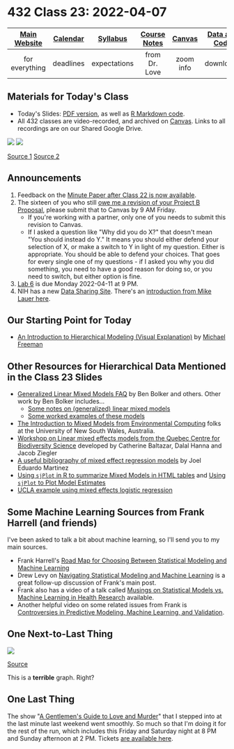 # 432 Class 23: 2022-04-07

[Main Website](https://thomaselove.github.io/432/) | [Calendar](https://thomaselove.github.io/432/calendar.html) | [Syllabus](https://thomaselove.github.io/432-2022-syllabus/) | [Course Notes](https://thomaselove.github.io/432-notes/) | [Canvas](https://canvas.case.edu) | [Data and Code](https://github.com/THOMASELOVE/432-data) | [Sources](https://github.com/THOMASELOVE/432-2022/tree/main/references) | [Contact Us](https://thomaselove.github.io/432/contact.html)
:-----------: | :--------------: | :----------: | :---------: | :-------------: | :-----------: | :------------: | :-------------:
for everything | deadlines | expectations | from Dr. Love | zoom info | downloads | read/watch | need help?

## Materials for Today's Class

- Today's Slides: [PDF version](https://github.com/THOMASELOVE/432-2022/blob/main/classes/class23/432_2022_slides23.pdf), as well as [R Markdown code](https://github.com/THOMASELOVE/432-2022/blob/main/classes/class23/432_2022_slides23.Rmd). 
- All 432 classes are video-recorded, and archived on [Canvas](https://canvas.case.edu). Links to all recordings are on our Shared Google Drive.

![](https://github.com/THOMASELOVE/432-2022/blob/main/classes/class23/figures/silver_2022-03-31.png)
![](https://github.com/THOMASELOVE/432-2022/blob/main/classes/class23/figures/silver_2022-03-31_2.png)

[Source 1](https://twitter.com/natesilver538/status/1509547201290244098) [Source 2](https://twitter.com/davesruns/status/1509578299839856644)

## Announcements

1. Feedback on the [Minute Paper after Class 22 is now available](https://bit.ly/432-2022-min-22-feedback).
2. The sixteen of you who still [owe me a revision of your Project B Proposal](https://github.com/THOMASELOVE/432-2022/blob/main/projectB/proposal_plans.md#projects-where-dr-love-needs-you-to-submit-a-revision), please submit that to Canvas by 9 AM Friday.
    - If you're working with a partner, only one of you needs to submit this revision to Canvas.
    - If I asked a question like "Why did you do X?" that doesn't mean "You should instead do Y." It means you should either defend your selection of X, or make a switch to Y in light of my question. Either is appropriate. You should be able to defend your choices. That goes for every single one of my questions - if I asked you why you did something, you need to have a good reason for doing so, or you need to switch, but either option is fine.
3. [Lab 6](https://github.com/THOMASELOVE/432-2022/tree/main/labs/lab06) is due Monday 2022-04-11 at 9 PM.
4. NIH has a new [Data Sharing Site](https://sharing.nih.gov/). There's an [introduction from Mike Lauer here](https://nexus.od.nih.gov/all/2022/04/05/introducing-nihs-new-scientific-data-sharing-website/).

## Our Starting Point for Today

- [An Introduction to Hierarchical Modeling (Visual Explanation)](http://mfviz.com/hierarchical-models/) by [Michael Freeman](http://mfviz.com/)

## Other Resources for Hierarchical Data Mentioned in the Class 23 Slides

- [Generalized Linear Mixed Models FAQ](https://bbolker.github.io/mixedmodels-misc/glmmFAQ.html) by Ben Bolker and others. Other work by Ben Bolker includes...
    - [Some notes on (generalized) linear mixed models](https://bbolker.github.io/morelia_2018/notes/glmm.html)
    - [Some worked examples of these models](https://bbolker.github.io/mixedmodels-misc/ecostats_chap.html)
- [The Introduction to Mixed Models from Environmental Computing](http://environmentalcomputing.net/mixed-models/) folks at the University of New South Wales, Australia.
- [Workshop on Linear mixed effects models from the Quebec Centre for Biodiversity Science](https://wiki.qcbs.ca/r_workshop6) developed by Catherine Baltazar, Dalal Hanna and Jacob Ziegler
- [A useful bibliography of mixed effect regression models](https://joelemartinez.com/2015/07/14/mixed-effect-models/) by Joel Eduardo Martinez
- [Using `sjPlot` in R to summarize Mixed Models in HTML tables](https://strengejacke.github.io/sjPlot/articles/tab_mixed.html) and [Using `sjPlot` to Plot Model Estimates](https://strengejacke.github.io/sjPlot/articles/plot_model_estimates.html)
- [UCLA example using mixed effects logistic regression](https://stats.idre.ucla.edu/r/dae/mixed-effects-logistic-regression/)

## Some Machine Learning Sources from Frank Harrell (and friends)

I've been asked to talk a bit about machine learning, so I'll send you to my main sources.

- Frank Harrell's [Road Map for Choosing Between Statistical Modeling and Machine Learning](https://www.fharrell.com/post/stat-ml/)
- Drew Levy on [Navigating Statistical Modeling and Machine Learning](https://www.fharrell.com/post/stat-ml2/) is a great follow-up discussion of Frank's main post.
- Frank also has a video of a talk called [Musings on Statistical Models vs. Machine Learning in Health Research](https://www.fharrell.com/talk/mlhealth/) available.
- Another helpful video on some related issues from Frank is [Controversies in Predictive Modeling, Machine Learning, and Validation](https://www.fharrell.com/talk/stratos19/).

## One Next-to-Last Thing

![](https://github.com/THOMASELOVE/432-2022/blob/main/classes/class23/figures/harris_2022-04-02.png)

[Source](https://twitter.com/KamalaHarris/status/1510408494628941825)

This is a **terrible** graph. Right?

## One Last Thing

The show "[A Gentlemen's Guide to Love and Murder](https://cvlt.org/events/gentlemans-guide/)" that I stepped into at the last minute last weekend went smoothly. So much so that I'm doing it for the rest of the run, which includes this Friday and Saturday night at 8 PM and Sunday afternoon at 2 PM. Tickets [are available here](https://cvlt.org/events/gentlemans-guide/).
